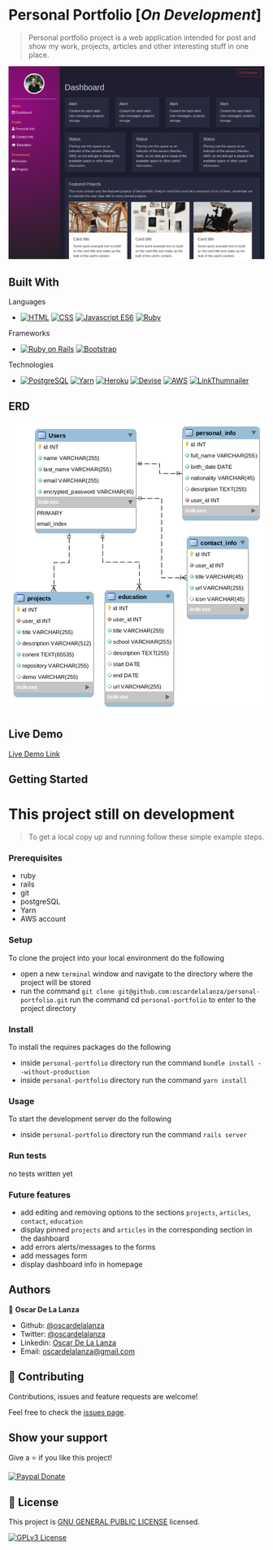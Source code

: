 # Personal Portfolio [*On Development*]

> Personal portfolio project is a web application intended for post and show my work, projects, articles and other
> interesting stuff in one place. 

![screenshot](docs/screenshots/dashboard.png)

## Built With
Languages
- [![HTML](https://img.shields.io/badge/-HTML5-orange)](https://developer.mozilla.org/en-US/docs/Web/Guide/HTML/HTML5)
[![CSS](https://img.shields.io/badge/-CSS3-informational)](https://developer.mozilla.org/en-US/docs/Web/CSS)
[![Javascript ES6](https://img.shields.io/badge/Javascript-ES6-yellow)](https://developer.mozilla.org/en-US/docs/Web/JavaScript)
[![Ruby](https://img.shields.io/badge/Ruby-v2.0.7-red)](https://www.ruby-lang.org/)

Frameworks
- [![Ruby on Rails](https://img.shields.io/badge/Rails-v6.0.2-red)](https://rubyonrails.org/)
[![Bootstrap](https://img.shields.io/badge/Bootstrap-v4.4.1-blue)](https://getbootstrap.com/)

Technologies
- [![PostgreSQL](https://img.shields.io/badge/PostgreSQL-v11.7-blue)](https://www.postgresql.org/)
[![Yarn](https://img.shields.io/badge/-Yarn-%232188b6)](https://yarnpkg.com/)
[![Heroku](https://img.shields.io/badge/-Heroku-%2379589F)](https://www.heroku.com/)
[![Devise](https://img.shields.io/badge/-Devise-%231D3461)](https://github.com/heartcombo/devise)
[![AWS](https://img.shields.io/badge/AWS-S3-yellow)](https://aws.amazon.com/)
[![LinkThumnailer](https://img.shields.io/badge/Link%20Thumbnailer-3.3.2-9cf)](https://github.com/gottfrois/link_thumbnailer)

## ERD

![ERD](docs/erd.png)

## Live Demo

[Live Demo Link](https://oscardelalanza-portfolio.herokuapp.com)

## Getting Started

# This project still on development

> To get a local copy up and running follow these simple example steps.

### Prerequisites

- ruby
- rails
- git
- postgreSQL
- Yarn
- AWS account

### Setup

To clone the project into your local environment do the following

- open a new `terminal` window and navigate to the directory where the project will be stored
- run the command `git clone git@github.com:oscardelalanza/personal-portfolio.git`
run the command cd `personal-portfolio` to enter to the project directory

### Install

To install the requires packages do the following

- inside `personal-portfolio` directory run the command `bundle install --without-production`
- inside `personal-portfolio` directory run the command `yarn install`

### Usage

To start the development server do the following
- inside `personal-portfolio` directory run the command `rails server`

### Run tests

no tests written yet

### Future features

- add editing and removing options to the sections `projects`, `articles`, `contact`, `education`
- display pinned `projects` and `articles` in the corresponding section in the dashboard
- add errors alerts/messages to the forms
- add messages form
- display dashboard info in homepage 

## Authors

👤 **Oscar De La Lanza**

- Github: [@oscardelalanza](https://github.com/oscardelalanza)
- Twitter: [@oscardelalanza](https://twitter.com/oscardelalanza)
- Linkedin: [Oscar De La Lanza](https://linkedin.com/in/oscardelalanza)
- Email: [oscardelalanza@gmail.com](mailto:oscardelalanza@gmail.com)

## 🤝 Contributing

Contributions, issues and feature requests are welcome!

Feel free to check the [issues page](https://github.com/oscardelalanza/personal-portfolio/issues).

## Show your support

Give a ⭐️ if you like this project!

[![Paypal Donate](https://img.shields.io/badge/paypal-donate-blue)](https://paypal.me/oscardelalanza)


## 📝 License

This project is [GNU GENERAL PUBLIC LICENSE](https://www.gnu.org/licenses/gpl-3.0.html) licensed.
 
[![GPLv3 License](https://img.shields.io/badge/License-GPL%20v3-yellow.svg)](https://www.gnu.org/licenses/gpl-3.0.html)